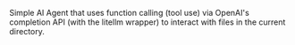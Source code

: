 Simple AI Agent that uses function calling (tool use) via OpenAI's completion API (with the litellm wrapper) to interact with files in the current directory.
